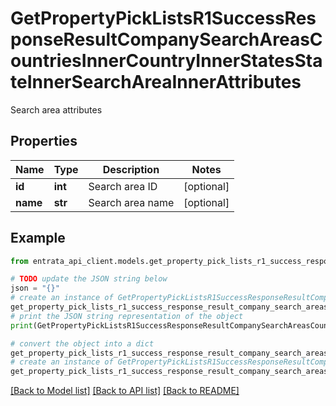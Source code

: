 # GetPropertyPickListsR1SuccessResponseResultCompanySearchAreasCountriesInnerCountryInnerStatesStateInnerSearchAreaInnerAttributes

Search area attributes

## Properties

Name | Type | Description | Notes
------------ | ------------- | ------------- | -------------
**id** | **int** | Search area ID | [optional] 
**name** | **str** | Search area name | [optional] 

## Example

```python
from entrata_api_client.models.get_property_pick_lists_r1_success_response_result_company_search_areas_countries_inner_country_inner_states_state_inner_search_area_inner_attributes import GetPropertyPickListsR1SuccessResponseResultCompanySearchAreasCountriesInnerCountryInnerStatesStateInnerSearchAreaInnerAttributes

# TODO update the JSON string below
json = "{}"
# create an instance of GetPropertyPickListsR1SuccessResponseResultCompanySearchAreasCountriesInnerCountryInnerStatesStateInnerSearchAreaInnerAttributes from a JSON string
get_property_pick_lists_r1_success_response_result_company_search_areas_countries_inner_country_inner_states_state_inner_search_area_inner_attributes_instance = GetPropertyPickListsR1SuccessResponseResultCompanySearchAreasCountriesInnerCountryInnerStatesStateInnerSearchAreaInnerAttributes.from_json(json)
# print the JSON string representation of the object
print(GetPropertyPickListsR1SuccessResponseResultCompanySearchAreasCountriesInnerCountryInnerStatesStateInnerSearchAreaInnerAttributes.to_json())

# convert the object into a dict
get_property_pick_lists_r1_success_response_result_company_search_areas_countries_inner_country_inner_states_state_inner_search_area_inner_attributes_dict = get_property_pick_lists_r1_success_response_result_company_search_areas_countries_inner_country_inner_states_state_inner_search_area_inner_attributes_instance.to_dict()
# create an instance of GetPropertyPickListsR1SuccessResponseResultCompanySearchAreasCountriesInnerCountryInnerStatesStateInnerSearchAreaInnerAttributes from a dict
get_property_pick_lists_r1_success_response_result_company_search_areas_countries_inner_country_inner_states_state_inner_search_area_inner_attributes_from_dict = GetPropertyPickListsR1SuccessResponseResultCompanySearchAreasCountriesInnerCountryInnerStatesStateInnerSearchAreaInnerAttributes.from_dict(get_property_pick_lists_r1_success_response_result_company_search_areas_countries_inner_country_inner_states_state_inner_search_area_inner_attributes_dict)
```
[[Back to Model list]](../README.md#documentation-for-models) [[Back to API list]](../README.md#documentation-for-api-endpoints) [[Back to README]](../README.md)


